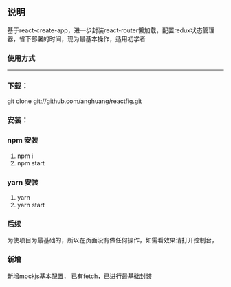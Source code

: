 ##  说明
基于react-create-app，进一步封装react-router懒加载，配置redux状态管理器，省下部署的时间，现为最基本操作，适用初学者

### 使用方式

------------


###  下载：
git clone git://github.com/anghuang/reactfig.git
###  安装：
###  npm 安装
1.  npm i
2.  npm start
###  yarn 安装
1.  yarn
2.  yarn start



### 后续
为使项目为最基础的，所以在页面没有做任何操作，如需看效果请打开控制台，

###  新增
新增mockjs基本配置，
已有fetch，已进行最基础封装


